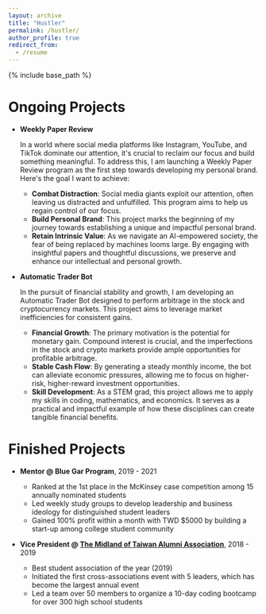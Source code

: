 ```yaml
---
layout: archive
title: "Hustler"
permalink: /hustler/
author_profile: true
redirect_from:
  - /resume
---
```


{% include base_path %}

Ongoing Projects
======
* **Weekly Paper Review**

  In a world where social media platforms like Instagram, YouTube, and TikTok dominate our attention, it's crucial to reclaim our focus and build something meaningful. To address this, I am launching a Weekly Paper Review program as the first step towards developing my personal brand. Here's the goal I want to achieve:

  * **Combat Distraction**: Social media giants exploit our attention, often leaving us distracted and unfulfilled. This program aims to help us regain control of our focus.
  * **Build Personal Brand**: This project marks the beginning of my journey towards establishing a unique and impactful personal brand.
  * **Retain Intrinsic Value**: As we navigate an AI-empowered society, the fear of being replaced by machines looms large. By engaging with insightful papers and thoughtful discussions, we preserve and enhance our intellectual and personal growth.

* **Automatic Trader Bot**

  In the pursuit of financial stability and growth, I am developing an Automatic Trader Bot designed to perform arbitrage in the stock and cryptocurrency markets. This project aims to leverage market inefficiencies for consistent gains.
  
  * **Financial Growth**: The primary motivation is the potential for monetary gain. Compound interest is crucial, and the imperfections in the stock and crypto markets provide ample opportunities for profitable arbitrage.
  * **Stable Cash Flow**: By generating a steady monthly income, the bot can alleviate economic pressures, allowing me to focus on higher-risk, higher-reward investment opportunities.
  * **Skill Development**: As a STEM grad, this project allows me to apply my skills in coding, mathematics, and economics. It serves as a practical and impactful example of how these disciplines can create tangible financial benefits.


Finished Projects
======
* **Mentor @ Blue Gar Program**, 2019 - 2021
  * Ranked at the 1st place in the McKinsey case competition among 15 annually nominated students
  * Led weekly study groups to develop leadership and business ideology for distinguished student leaders
  * Gained 100% profit within a month with TWD $5000 by building a start-up among college student community

* **Vice President @ [The Midland of Taiwan Alumni Association](https://www.facebook.com/NctuCyFamily)**, 2018 - 2019
  * Best student association of the year (2019)
  * Initiated the first cross-associations event with 5 leaders, which has become the largest annual event
  * Led a team over 50 members to organize a 10-day coding bootcamp for over 300 high school students

<!-- Publications
======
  <ul>{% for post in site.publications reversed %}
    {% include archive-single-cv.html %}
  {% endfor %}</ul>
  
Talks
======
  <ul>{% for post in site.talks reversed %}
    {% include archive-single-talk-cv.html  %}
  {% endfor %}</ul>
  
Teaching
======
  <ul>{% for post in site.teaching reversed %}
    {% include archive-single-cv.html %}
  {% endfor %}</ul> -->
  
<!-- Service and leadership
======
* Currently signed in to 43 different slack teams -->

